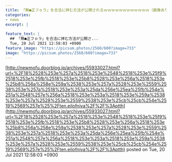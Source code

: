 ```yaml
---
title: 「無●正フｏラ」を合法に拝む方法が公開されるｗｗｗｗｗｗｗｗｗｗｗｗ（画像あり）
categories:
- news
excerpt: |
  
feature_text: |
  ## 「無●正フｏラ」を合法に拝む方法が公開さ...
  Tue, 20 Jul 2021 12:58:03 +0900
feature_image: "https://picsum.photos/2560/600?image=733"
image: "https://picsum.photos/2560/600?image=733"
---
```


[http://newmofu.doorblog.jp/archives/55933027.html?url=%2F18%2528%253e%257a%2518%253e%2548%2518%253e%25f9%2518%253e%25fb%2518%253e%25b8%2528%253e%256a%2518%253e%25b8%256a%258e%259a%2538%253e%257a%2528%253e%2559%2538%253e%257a%2518%253e%253a%25da%256e%25ea%25fb%254e%251a%2548%257e%256a%2518%253e%253a%2518%253e%259a%2538%253e%257a%2528%253e%2559%2538%253e%25cb%25cb%254e%2519%2569%257e%25%2Ften.eilofniva%2F%2F%3Aptth](http://newmofu.doorblog.jp/archives/55933027.html?url=%2F18%2528%253e%257a%2518%253e%2548%2518%253e%25f9%2518%253e%25fb%2518%253e%25b8%2528%253e%256a%2518%253e%25b8%256a%258e%259a%2538%253e%257a%2528%253e%2559%2538%253e%257a%2518%253e%253a%25da%256e%25ea%25fb%254e%251a%2548%257e%256a%2518%253e%253a%2518%253e%259a%2538%253e%257a%2528%253e%2559%2538%253e%25cb%25cb%254e%2519%2569%257e%25%2Ften.eilofniva%2F%2F%3Aptth)
posted on Tue, 20 Jul 2021 12:58:03 +0900

<!--more-->


